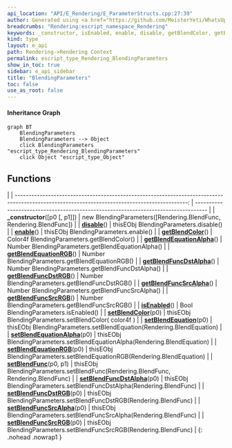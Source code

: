 ```yaml
---
api_location: "API/E_Rendering/E_ParameterStructs.cpp:27:39"
author: Generated using <a href="https://github.com/MeisterYeti/WhatsUpDoc">WhatsUpDoc</a>
breadcrumbs: "Rendering:escript_namespace_Rendering"
keywords: _constructor, isEnabled, enable, disable, getBlendColor, getBlendEquationAlpha, getBlendEquationRGB, getBlendFuncDstAlpha, getBlendFuncDstRGB, getBlendFuncSrcAlpha, getBlendFuncSrcRGB, setBlendColor, setBlendEquation, setBlendEquationAlpha, setBlendEquationRGB, setBlendFunc, setBlendFuncDstAlpha, setBlendFuncDstRGB, setBlendFuncSrcAlpha, setBlendFuncSrcRGB
kind: type
layout: e_api
path: Rendering->Rendering Context
permalink: escript_type_Rendering_BlendingParameters
show_in_toc: true
sidebar: e_api_sidebar
title: "BlendingParameters"
toc: false
use_as_root: false
---
```


#### Inheritance Graph

```mermaid
graph BT
	BlendingParameters
	BlendingParameters --> Object
	click BlendingParameters "escript_type_Rendering_BlendingParameters"
	click Object "escript_type_Object"
```

## Functions

|
| --------------------------------------------------------------------------------------------------------------------------------------------: | ---------------------------------------------------------------------------------- | 
| **_constructor**([p0 [, p1]])                                                                                                                 | new BlendingParameters([Rendering.BlendFunc, Rendering.BlendFunc])                 | 
| **[disable](classRendering_1_1BlendingParameters#classRendering_1_1BlendingParameters_1a1cc7cfc301719902fcca2410e50738dd)**()                 | thisEObj BlendingParameters.disable()                                              | 
| **[enable](classRendering_1_1BlendingParameters#classRendering_1_1BlendingParameters_1ae4d1ea43682c1d03bd3d63bf38d9d221)**()                  | thisEObj BlendingParameters.enable()                                               | 
| **[getBlendColor](classRendering_1_1BlendingParameters#classRendering_1_1BlendingParameters_1aa771b7bdaa454d42c46742a00c7f1444)**()           | Color4f BlendingParameters.getBlendColor()                                         | 
| **[getBlendEquationAlpha](classRendering_1_1BlendingParameters#classRendering_1_1BlendingParameters_1a013bc43a9e9cea536767638558e2b011)**()   | Number BlendingParameters.getBlendEquationAlpha()                                  | 
| **[getBlendEquationRGB](classRendering_1_1BlendingParameters#classRendering_1_1BlendingParameters_1ae6922e7c009b0367137e291aa24ed48e)**()     | Number BlendingParameters.getBlendEquationRGB()                                    | 
| **[getBlendFuncDstAlpha](classRendering_1_1BlendingParameters#classRendering_1_1BlendingParameters_1ac777466e42c884c8543a179cdbb04107)**()    | Number BlendingParameters.getBlendFuncDstAlpha()                                   | 
| **[getBlendFuncDstRGB](classRendering_1_1BlendingParameters#classRendering_1_1BlendingParameters_1ab6e216956155fa0b5189b8bec17f17df)**()      | Number BlendingParameters.getBlendFuncDstRGB()                                     | 
| **[getBlendFuncSrcAlpha](classRendering_1_1BlendingParameters#classRendering_1_1BlendingParameters_1ad494df2a73b9d669daf05ceb8a3f3798)**()    | Number BlendingParameters.getBlendFuncSrcAlpha()                                   | 
| **[getBlendFuncSrcRGB](classRendering_1_1BlendingParameters#classRendering_1_1BlendingParameters_1a70e9c4c4bcc29cbb7142e483054c5082)**()      | Number BlendingParameters.getBlendFuncSrcRGB()                                     | 
| **[isEnabled](classRendering_1_1BlendingParameters#classRendering_1_1BlendingParameters_1a0f71550cb52af29be2bcc41d279f7198)**()               | Bool BlendingParameters.isEnabled()                                                | 
| **[setBlendColor](classRendering_1_1BlendingParameters#classRendering_1_1BlendingParameters_1a5e59ef3334abcb8b50e664fa1d9cb687)**(p0)         | thisEObj BlendingParameters.setBlendColor( color4f )                               | 
| **[setBlendEquation](classRendering_1_1BlendingParameters#classRendering_1_1BlendingParameters_1af7130ce205fd6391e436989733dfcf73)**(p0)      | thisEObj BlendingParameters.setBlendEquation(Rendering.BlendEquation)              | 
| **[setBlendEquationAlpha](classRendering_1_1BlendingParameters#classRendering_1_1BlendingParameters_1a835908f4bf54efaef1d5c0198533172a)**(p0) | thisEObj BlendingParameters.setBlendEquationAlpha(Rendering.BlendEquation)         | 
| **[setBlendEquationRGB](classRendering_1_1BlendingParameters#classRendering_1_1BlendingParameters_1a81a08bdf41302224085235253eeeac62)**(p0)   | thisEObj BlendingParameters.setBlendEquationRGB(Rendering.BlendEquation)           | 
| **[setBlendFunc](classRendering_1_1BlendingParameters#classRendering_1_1BlendingParameters_1a5a12c4e041fe3f7553cd554030bb989a)**(p0, p1)      | thisEObj BlendingParameters.setBlendFunc(Rendering.BlendFunc, Rendering.BlendFunc) | 
| **[setBlendFuncDstAlpha](classRendering_1_1BlendingParameters#classRendering_1_1BlendingParameters_1a7f9096aa28f11f60e4730d84d2c0c9f7)**(p0)  | thisEObj BlendingParameters.setBlendFuncDstAlpha(Rendering.BlendFunc)              | 
| **[setBlendFuncDstRGB](classRendering_1_1BlendingParameters#classRendering_1_1BlendingParameters_1a53733617642bb02e1c109e77d2d41b72)**(p0)    | thisEObj BlendingParameters.setBlendFuncDstRGB(Rendering.BlendFunc)                | 
| **[setBlendFuncSrcAlpha](classRendering_1_1BlendingParameters#classRendering_1_1BlendingParameters_1acd1b6a80fc36ef67ad45193eeb90182c)**(p0)  | thisEObj BlendingParameters.setBlendFuncSrcAlpha(Rendering.BlendFunc)              | 
| **[setBlendFuncSrcRGB](classRendering_1_1BlendingParameters#classRendering_1_1BlendingParameters_1a494606434c7181808b0240ad006457c8)**(p0)    | thisEObj BlendingParameters.setBlendFuncSrcRGB(Rendering.BlendFunc)                | 
{: .nohead .nowrap1 }

